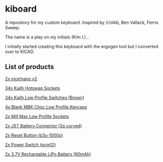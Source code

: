 # kiboard
A repository for my custom keyboard. Inspired by /r/olkb, Ben Vallack, Ferris Sweep.

The name is a play on my initials (Kim I.)...

I initially started creating this keyboard with the ergogen tool but I converted over to KICAD. 

## List of products

[2x nice!nano v2](https://splitkb.com/products/nice-nano?variant=39408154116173)

[34x Kailh Hotswap Sockets](https://www.aliexpress.com/item/33023283633.html)

[34x Kailh Low Profile Switches (Brown)](https://www.aliexpress.com/item/32959996455.html)

[4x Blank MBK Choc Low Profile Keycaps](https://splitkb.com/products/blank-mbk-choc-low-profile-keycaps?variant=31811487039565)

[2x Mill Max Low Profile Sockets](https://splitkb.com/products/mill-max-low-profile-sockets?variant=31945995845709)

[2x JST Battery Connector (2p curved)](https://www.aliexpress.com/item/1005002096347570.html)

[2x Reset Button (b3u-1000p)](https://www.aliexpress.com/item/1005002267741606.html)

[2x Power Switch (pcm12)](https://www.aliexpress.com/item/4000685483225.html?)

[2x 3.7V Rechargable LiPo Battery (90mAh)](https://www.ebay.co.uk/itm/195234783901)
